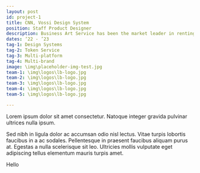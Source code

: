 ```yaml
---
layout: post
id: project-1
title: CNN, Vossi Design System
position: Staff Product Designer
description: Business Art Service has been the market leader in renting art to companies for 35 years. For their art installers, I iteratively designed and prototyped an application to get the most important information they need during the exchange. 
dates: ‘22 - ’23
tag-1: Design Systems
tag-2: Token Service
tag-3: Multi-platform
tag-4: Multi-brand
image: \img\placeholder-img-test.jpg
team-1: \img\logos\lb-logo.jpg
team-2: \img\logos\lb-logo.jpg
team-3: \img\logos\lb-logo.jpg
team-4: \img\logos\lb-logo.jpg
team-5: \img\logos\lb-logo.jpg

---
```

Lorem ipsum dolor sit amet consectetur. Natoque integer gravida pulvinar ultrices nulla ipsum.

Sed nibh in ligula dolor ac accumsan odio nisl lectus. Vitae turpis lobortis faucibus in a ac sodales. Pellentesque in praesent faucibus aliquam purus at. Egestas a nulla scelerisque sit leo. Ultricies mollis vulputate eget adipiscing tellus elementum mauris turpis amet.

Hello